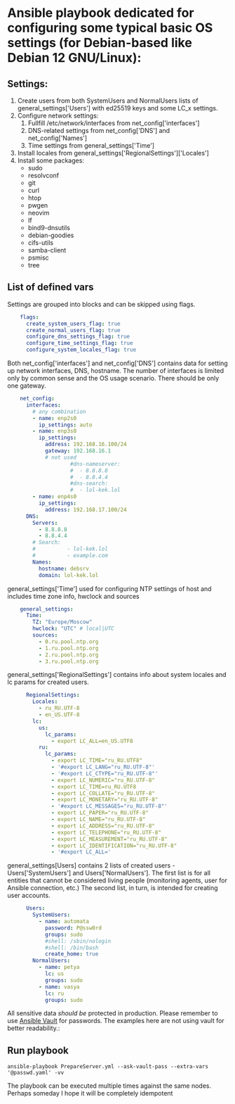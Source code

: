 # Ansible playbook dedicated for configuring some typical basic OS settings (for Debian-based like Debian 12 GNU/Linux):

## Settings:

1. Create users from both SystemUsers and NormalUsers lists of general_settings['Users'] with ed25519 keys and some LC_x settings.
2. Configure network settings:
    1. Fullfill /etc/network/interfaces from net_config['interfaces']
    2. DNS-related settings from net_config['DNS'] and net_config['Names']
    3. Time settings from general_settings['Time']
3. Install locales from general_settings['RegionalSettings']['Locales']
4. Install some packages:
    - sudo
    - resolvconf
    - git
    - curl
    - htop
    - pwgen
    - neovim
    - lf
    - bind9-dnsutils
    - debian-goodies
    - cifs-utils
    - samba-client
    - psmisc
    - tree
## List of defined vars
Settings are grouped into blocks and can be skipped using flags.
```yaml
    flags:
      create_system_users_flag: true
      create_normal_users_flag: true
      configure_dns_settings_flag: true
      configure_time_settings_flag: true
      configure_system_locales_flag: true
```
Both net_config['interfaces'] and net_config['DNS'] contains data for setting up network interfaces, DNS, hostname. The number of interfaces is limited only by common sense and the OS usage scenario. There should be only one gateway.
```yaml
    net_config:
      interfaces:
        # any combination
        - name: enp2s0
          ip_settings: auto
        - name: enp3s0
          ip_settings:
            address: 192.168.16.100/24
            gateway: 192.168.16.1
            # not used
                    #dns-nameserver:
                    #  - 8.8.8.8
                    #  - 8.8.4.4
                    #dns-search:
                    #  - lol-kek.lol
        - name: enp4s0
          ip_settings:
            address: 192.168.17.100/24
      DNS:
        Servers:
          - 8.8.8.8
          - 8.8.4.4
        # Search:
        #          - lol-kek.lol
        #          - example.com
        Names:
          hostname: debsrv
          domain: lol-kek.lol
```

general_settings['Time'] used for configuring NTP settings of host and includes time zone info, hwclock and sources
```yaml
    general_settings:
      Time:
        TZ: "Europe/Moscow"
        hwclock: "UTC" # local|UTC
        sources:
          - 0.ru.pool.ntp.org
          - 1.ru.pool.ntp.org
          - 2.ru.pool.ntp.org
          - 3.ru.pool.ntp.org
```

general_settings['RegionalSettings'] contains info about system locales and lc params for created users.
```yaml
      RegionalSettings:
        Locales:
          - ru_RU.UTF-8
          - en_US.UTF-8
        lc:
          us:
            lc_params:
              - export LC_ALL=en_US.UTF8
          ru:
            lc_params:
              - export LC_TIME="ru_RU.UTF8"
              - '#export LC_LANG="ru_RU.UTF-8"'
              - '#export LC_CTYPE="ru_RU.UTF-8"'
              - export LC_NUMERIC="ru_RU.UTF-8"
              - export LC_TIME=ru_RU.UTF8
              - export LC_COLLATE="ru_RU.UTF-8"
              - export LC_MONETARY="ru_RU.UTF-8"
              - '#export LC_MESSAGES="ru_RU.UTF-8"'
              - export LC_PAPER="ru_RU.UTF-8"
              - export LC_NAME="ru_RU.UTF-8"
              - export LC_ADDRESS="ru_RU.UTF-8"
              - export LC_TELEPHONE="ru_RU.UTF-8"
              - export LC_MEASUREMENT="ru_RU.UTF-8"
              - export LC_IDENTIFICATION="ru_RU.UTF-8"
              - '#export LC_ALL='
```

general_settings[Users] contains 2 lists of created users - Users['SystemUsers'] and Users['NormalUsers'].
The first list is for all entities that cannot be considered living people (monitoring agents, user for Ansible connection, etc.)
The second list, in turn, is intended for creating user accounts.

```yaml
      Users:
        SystemUsers:
          - name: automata
            password: P@ssw0rd
            groups: sudo
            #shell: /sbin/nologin
            #shell: /bin/bash
            create_home: true
        NormalUsers:
          - name: petya
            lc: us
            groups: sudo
          - name: vasya
            lc: ru
            groups: sudo
```

All sensitive data *should be* protected in production. Please remember to use [Ansible Vault](https://docs.ansible.com/ansible/latest/vault_guide/index.html) for passwords. The examples here are not using vault for better readability.:

## Run playbook

```
ansible-playbook PrepareServer.yml --ask-vault-pass --extra-vars '@passwd.yaml' -vv
```
The playbook can be executed multiple times against the same nodes. Perhaps someday I hope it will be completely idempotent
